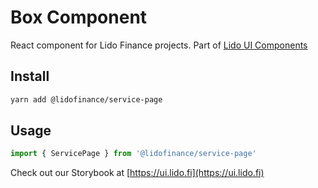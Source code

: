 # Box Component

React component for Lido Finance projects.
Part of [Lido UI Components](https://github.com/lidofinance/ui/#readme)

## Install

```bash
yarn add @lidofinance/service-page
```

## Usage

```ts
import { ServicePage } from '@lidofinance/service-page'
```

Check out our Storybook at [https://ui.lido.fi](https://ui.lido.fi)
